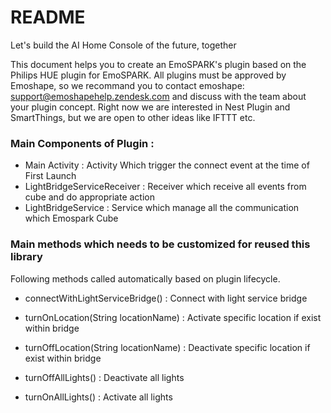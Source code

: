 # README #

Let's build the AI Home Console of the future, together

This document helps you to create an EmoSPARK's plugin based on the Philips HUE plugin for EmoSPARK.
All plugins must be approved by Emoshape, so we recommand you to contact emoshape: support@emoshapehelp.zendesk.com and discuss with the team about your plugin concept.
Right now we are interested in Nest Plugin and SmartThings, but we are open to other ideas like IFTTT etc.

### Main Components of Plugin :

* Main Activity                 :   Activity Which trigger the connect event at the time of First Launch
* LightBridgeServiceReceiver    :   Receiver which receive all events from cube and do appropriate action
* LightBridgeService            :   Service which manage all the communication which Emospark Cube

### Main methods which needs to be customized for reused this library

Following methods called automatically based on plugin lifecycle.

* connectWithLightServiceBridge()       :   Connect with light service bridge

* turnOnLocation(String locationName)   :   Activate specific location if exist within bridge

* turnOffLocation(String locationName)  :   Deactivate specific location if exist within bridge

* turnOffAllLights()                    :   Deactivate all lights

* turnOnAllLights()                     :   Activate all lights

